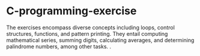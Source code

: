 # C-programming-exercise
The exercises encompass diverse concepts including loops, control structures, functions, and pattern printing. They entail computing mathematical series, summing digits, calculating averages, and determining palindrome numbers, among other tasks.
.
